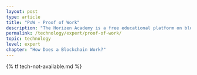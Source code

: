 ```yaml
---
layout: post
type: article
title: "PoW - Proof of Work"
description: "The Horizen Academy is a free educational platform on blockchain technology, cryptocurrency, and privacy. This chapter is is not available yet. We add content frequently, sign up for our newsletter for notifications when it's released."
permalink: /technology/expert/proof-of-work/
topic: technology
level: expert
chapter: "How Does a Blockchain Work?"
---
```


{% tf tech-not-available.md %}
